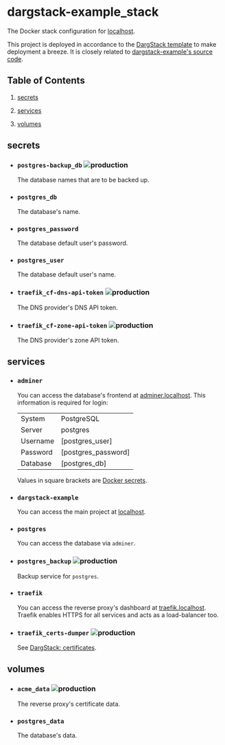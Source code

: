 # dargstack-example_stack


The Docker stack configuration for [localhost](https://localhost/).

This project is deployed in accordance to the [DargStack template](https://github.com/dargmuesli/dargstack_template/) to make deployment a breeze. It is closely related to [dargstack-example's source code](https://github.com/dargmuesli/dargstack-example/).

## Table of Contents


 1. [secrets](#secrets)
    
 2. [services](#services)
    
 3. [volumes](#volumes)
    

## secrets


 - ### `postgres-backup_db` ![production](https://img.shields.io/badge/-production-informational.svg?style=flat-square)
    
    The database names that are to be backed up.
    
 - ### `postgres_db`
    
    The database's name.
    
 - ### `postgres_password`
    
    The database default user's password.
    
 - ### `postgres_user`
    
    The database default user's name.
    
 - ### `traefik_cf-dns-api-token` ![production](https://img.shields.io/badge/-production-informational.svg?style=flat-square)
    
    The DNS provider's DNS API token.
    
 - ### `traefik_cf-zone-api-token` ![production](https://img.shields.io/badge/-production-informational.svg?style=flat-square)
    
    The DNS provider's zone API token.
    

## services


 - ### `adminer`
    
    You can access the database's frontend at [adminer.localhost](https://adminer.localhost/).
    This information is required for login:
    
    |          |                     |
    | -------- | ------------------- |
    | System   | PostgreSQL          |
    | Server   | postgres            |
    | Username | [postgres_user]     |
    | Password | [postgres_password] |
    | Database | [postgres_db]       |
    
    Values in square brackets are [Docker secrets](https://docs.docker.com/engine/swarm/secrets/).
    
 - ### `dargstack-example`
    
    You can access the main project at [localhost](https://localhost/).
    
 - ### `postgres`
    
    You can access the database via `adminer`.
    
 - ### `postgres_backup` ![production](https://img.shields.io/badge/-production-informational.svg?style=flat-square)
    
    Backup service for `postgres`.
    
 - ### `traefik`
    
    You can access the reverse proxy's dashboard at [traefik.localhost](https://traefik.localhost/).
    Traefik enables HTTPS for all services and acts as a load-balancer too.
    
 - ### `traefik_certs-dumper` ![production](https://img.shields.io/badge/-production-informational.svg?style=flat-square)
    
    See [DargStack: certificates](https://github.com/dargmuesli/dargstack/blob/master/README-skeleton.md#certificates).
    

## volumes


 - ### `acme_data` ![production](https://img.shields.io/badge/-production-informational.svg?style=flat-square)
    
    The reverse proxy's certificate data.
    
 - ### `postgres_data`
    
    The database's data.
    

